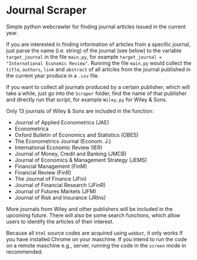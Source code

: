 # Journal Scraper
 Simple python webcrawler for finding journal articles issued in the current year. 
 
 If you are interested in finding information of articles from a specific journal,
 just parse the name (i.e. string) of the journal (see below) to the variable `target_journal` 
 in the file `main.py`, for example `target_journal = "International Economic Review"`. 
 Running the file `main.py` would collect the `title`, `authors`, `link` and `abstract` of all 
 articles from the journal published in the current year produce in a `.csv` file.
 
 If you want to collect all journals produced by a certain publisher, which will take a while,
 just go into the `Scraper` folder, find the name of that publisher and directly run that script,
 for example `Wiley.py` for Wiley & Sons.
 
Only 13 journals of Wiley & Sons are included in the function:
- Journal of Applied Econometrics (JAE)
- Econometrica
- Oxford Bulletin of Economics and Statistics (OBES)
- The Econometrics Journal (Econom. J.)
- International Economic Review (IER)
- Journal of Money, Credit and Banking (JMCB)
- Journal of Economics & Management Strategy (JEMS)
- Financial Management (FinM)
- Financial Review (FinR)
- The Journal of Finance (JFin)
- Journal of Financial Research (JFinR)
- Journal of Futures Markets (JFM)
- Journal of Risk and Insurance (JRIns)

More journals from Wiley and other publishers will be included in the upcoming future.
There will also be some search functions, which allow users to identify the articles of their interest.

Because all `html` source codes are acquired using `webbot`, it only works if you have 
installed Chrome on your maschine. If you intend to run the code on a remote maschine
e.g., server, running the code in the `screen` mode in recommended.


 
